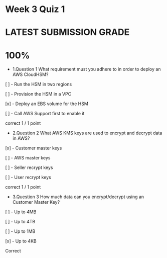 # Week 3 Quiz 1

# LATEST SUBMISSION GRADE

# 100%

- 1.Question 1
What requirement must you adhere to in order to deploy an AWS CloudHSM?


[ ] - Run the HSM in two regions


[ ] - Provision the HSM in a VPC


[x] - Deploy an EBS volume for the HSM


[ ] - Call AWS Support first to enable it

correct
1 / 1 point


- 2.Question 2
What AWS KMS keys are used to encrypt and decrypt data in AWS?


[x] - Customer master keys


[ ] - AWS master keys


[ ] - Seller recrypt keys


[ ] - User recrypt keys

correct
1 / 1 point


- 3.Question 3
How much data can you encrypt/decrypt using an Customer Master Key?


[ ] - Up to 4MB


[ ] - Up to 4TB


[ ] - Up to 1MB


[x] - Up to 4KB

Correct
